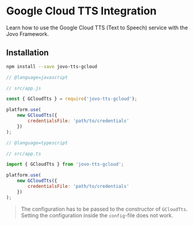 # Google Cloud TTS Integration

Learn how to use the Google Cloud TTS (Text to Speech) service with the Jovo Framework.

## Installation

```sh
npm install --save jovo-tts-gcloud
```

```javascript
// @language=javascript

// src/app.js

const { GCloudTts } = require('jovo-tts-gcloud');

platform.use(
	new GCloudTts({
		credentialsFile: 'path/to/credentials'
	})
);

// @language=typescript

// src/app.ts

import { GCloudTts } from 'jovo-tts-gcloud';

platform.use(
	new GCloudTts({
		credentialsFile: 'path/to/credentials'
	})
);
```

> The configuration has to be passed to the constructor of `GCloudTts`. Setting the configuration inside the `config`-file does not work.